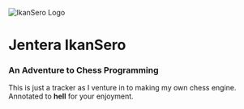 ![IkanSero Logo](https://i.postimg.cc/HngPhMzZ/ikansero.png)
# Jentera IkanSero
### An Adventure to Chess Programming
This is just a tracker as I venture in to making my own chess engine. Annotated to **hell** for your enjoyment.

